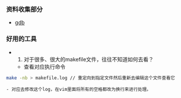 ### 资料收集部分

- [gdb](https://beej.us/guide/bggdb/)


### 好用的工具

- 1. 对于很多、很大的makefile文件，往往不知道如何去看？
    - 查看对应执行命令
```bash
make -nb > makefile.log // 重定向到指定文件然后重新去编辑这个文件查看它
```
    - 对应去修改这个log，在vim里面将所有的空格都改为换行来进行处理。


    

